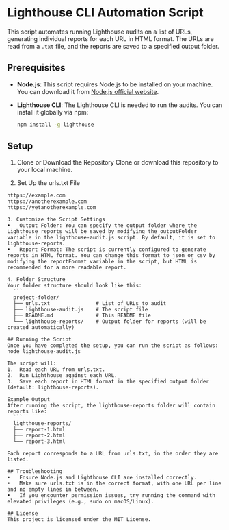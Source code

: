 # Lighthouse CLI Automation Script

This script automates running Lighthouse audits on a list of URLs, generating individual reports for each URL in HTML format. The URLs are read from a `.txt` file, and the reports are saved to a specified output folder.

## Prerequisites

- **Node.js**: This script requires Node.js to be installed on your machine. You can download it from [Node.js official website](https://nodejs.org/).
- **Lighthouse CLI**: The Lighthouse CLI is needed to run the audits. You can install it globally via npm:

  ```bash
  npm install -g lighthouse

## Setup
1. Clone or Download the Repository
Clone or download this repository to your local machine.

2. Set Up the urls.txt File
  ```
  https://example.com
  https://anotherexample.com
  https://yetanotherexample.com

3. Customize the Script Settings
•	Output Folder: You can specify the output folder where the Lighthouse reports will be saved by modifying the outputFolder variable in the lighthouse-audit.js script. By default, it is set to lighthouse-reports.
•	Report Format: The script is currently configured to generate reports in HTML format. You can change this format to json or csv by modifying the reportFormat variable in the script, but HTML is recommended for a more readable report.

4. Folder Structure
Your folder structure should look like this:
    ```
    project-folder/
    ├── urls.txt               # List of URLs to audit
    ├── lighthouse-audit.js    # The script file
    ├── README.md              # This README file
    └── lighthouse-reports/    # Output folder for reports (will be created automatically)

## Running the Script
Once you have completed the setup, you can run the script as follows: node lighthouse-audit.js

The script will:
1.	Read each URL from urls.txt.
2.	Run Lighthouse against each URL.
3.	Save each report in HTML format in the specified output folder (default: lighthouse-reports).

Example Output
After running the script, the lighthouse-reports folder will contain reports like:
    ```
    lighthouse-reports/
    ├── report-1.html
    ├── report-2.html
    └── report-3.html

Each report corresponds to a URL from urls.txt, in the order they are listed.

## Troubleshooting
•	Ensure Node.js and Lighthouse CLI are installed correctly.
•	Make sure urls.txt is in the correct format, with one URL per line and no empty lines in between.
•	If you encounter permission issues, try running the command with elevated privileges (e.g., sudo on macOS/Linux).

## License
This project is licensed under the MIT License.